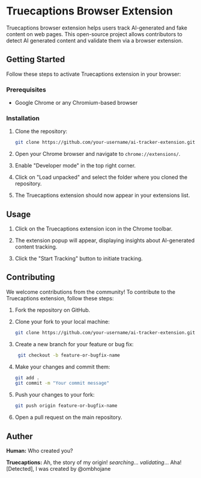 # Truecaptions Browser Extension

Truecaptions browser extension helps users track AI-generated and fake content on web pages. This open-source project allows contributors to detect AI generated content and validate them via a browser extension.

## Getting Started

Follow these steps to activate Truecaptions extension in your browser:

### Prerequisites

- Google Chrome or any Chromium-based browser

### Installation

1. Clone the repository:

   ```bash
   git clone https://github.com/your-username/ai-tracker-extension.git

1. Open your Chrome browser and navigate to `chrome://extensions/`.

2. Enable "Developer mode" in the top right corner.

3. Click on "Load unpacked" and select the folder where you cloned the repository.

4. The Truecaptions extension should now appear in your extensions list.

## Usage

1. Click on the Truecaptions extension icon in the Chrome toolbar.

2. The extension popup will appear, displaying insights about AI-generated content tracking.

3. Click the "Start Tracking" button to initiate tracking.

## Contributing

We welcome contributions from the community! To contribute to the Truecaptions extension, follow these steps:

1. Fork the repository on GitHub.

2. Clone your fork to your local machine:

   ```bash
   git clone https://github.com/your-username/ai-tracker-extension.git
3. Create a new branch for your feature or bug fix:
   ```bash
    git checkout -b feature-or-bugfix-name
4. Make your changes and commit them:
   ```bash
   git add .
   git commit -m "Your commit message"
   
6. Push your changes to your fork:
   ```bash
   git push origin feature-or-bugfix-name
7. Open a pull request on the main repository.

## Auther

**Human:** Who created you?

**Truecaptions:** Ah, the story of my origin! *searching*... *validating*... Aha! [Detected], I was created by @ombhojane


     
